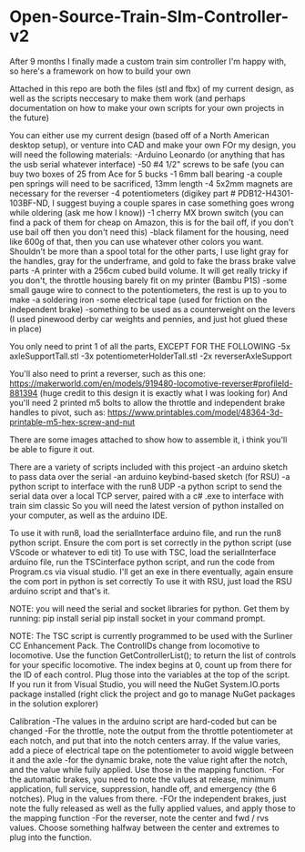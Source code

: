 # Open-Source-Train-SIm-Controller-v2

After 9 months I finally made a custom train sim controller I'm happy with, so here's a framework on how to build your own

Attached in this repo are both the files (stl and fbx) of my current design, as well as the scripts neccesary to make them work
(and perhaps documentation on how to make your own scripts for your own projects in the future)

You can either use my current design (based off of a North American desktop setup), or venture into CAD and make your own
FOr my design, you will need the following materials:
-Arduino Leonardo (or anything that has the usb serial whatever interface)
-50 #4 1/2" screws to be safe (you can buy two boxes of 25 from Ace for 5 bucks
-1 6mm ball bearing 
-a couple pen springs will need to be sacrificed, 13mm length
-4 5x2mm magnets are necessary for the reverser
-4 potentiometers (digikey part #  PDB12-H4301-103BF-ND, I suggest buying a couple spares in case something goes wrong while oldering (ask me how I know))
-1 cherry MX brown switch (you can find a pack of them for cheap on Amazon, this is for the bail off, if you don't use bail off then you don't need this)
-black filament for the housing, need like 600g of that, then you can use whatever other colors you want.  Shouldn't be more than a spool total for the other parts, I use light gray for the handles, gray for the underframe, and gold to fake the brass brake valve parts
-A printer with a 256cm cubed build volume.  It will get really tricky if you don't, the throttle housing barely fit on my printer (Bambu P1S) 
-some small gauge wire to connect to the potentiometers, the rest is up to you to make
-a soldering iron
-some electrical tape (used for friction on the independent brake)
-something to be used as a counterweight on the levers (I used pinewood derby car weights and pennies, and just hot glued these in place)

You only need to print 1 of all the parts, EXCEPT FOR THE FOLLOWING
-5x axleSupportTall.stl
-3x potentiometerHolderTall.stl
-2x reverserAxleSupport

You'll also need to print a reverser, such as this one: https://makerworld.com/en/models/919480-locomotive-reverser#profileId-881394
(huge credit to this design it is exactly what I was looking for)
And you'll need 2 printed m5 bolts to allow the throttle and independent brake handles to pivot, such as: https://www.printables.com/model/48364-3d-printable-m5-hex-screw-and-nut

There are some images attached to show how to assemble it, i think you'll be able to figure it out.

There are a variety of scripts included with this project
-an arduino sketch to pass data over the serial
-an arduino keybind-based sketch (for RSU)
-a python script to interface with the run8 UDP
-a python script to send the serial data over a local TCP server, paired with a c# .exe to interface with train sim classic
So you will need the latest version of python installed on your computer, as well as the arduino IDE.

To use it with run8, load the serialInterface arduino file, and run the run8 python script.  Ensure the com port is set correctly in the python script (use VScode or whatever to edi tit)
To use with TSC, load the serialInterface arduino file, run the TSCinterface python script, and run the code from Program.cs via visual studio.  I'll get an exe in there eventually, again ensure the com port in python is set correctly
To use it with RSU, just load the RSU arduino script and that's it.

NOTE: you will need the serial and socket libraries for python.  Get them by running:
pip install serial
pip install socket
in your command prompt.

NOTE: The TSC script is currently programmed to be used with the Surliner CC Enhancement Pack.  The ControlIDs change from locomotive to locomotive.  Use the function GetControllerList(); to return the list of controls for your specific locomotive.  The index begins at 0, count up from there for the ID of each control.  Plug those into the variables at the top of the script.
If you run it from Visual Studio, you will need the NuGet System.IO.ports package installed (right click the project and go to manage NuGet packages in the solution explorer)

Calibration
-The values in the arduino script are hard-coded but can be changed
-For the throttle, note the output from the throttle potentiometer at each notch, and put that into the notch centers array.  If the value varies, add a piece of electrical tape on the potentiometer to avoid wiggle between it and the axle
-for the dynamic brake, note the value right after the notch, and the value while fuily applied.  Use those in the mapping function.
-For the automatic brakes, you need to note the values at release, minimum application, full service, suppression, handle off, and emergency (the 6 notches).  Plug in the values from there.
-FOr the independent brakes, just note the fully released as well as the fully applied values, and apply those to the mapping function
-For the reverser, note the center and fwd / rvs values.  Choose something halfway between the center and extremes to plug into the function.
